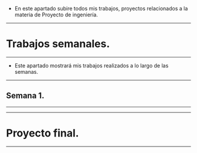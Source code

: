 - En este apartado subire todos mis trabajos, proyectos relacionados a la materia de Proyecto de ingeniería.
---
# Trabajos semanales.
---
- Este apartado mostrará mis trabajos realizados a lo largo de las semanas.
---
## Semana 1.
---

---
# Proyecto final.

---
